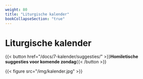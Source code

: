 ```yaml
---
weight: 80
title: "Liturgische kalender"
bookCollapseSection: "true"
---
```


# Liturgische kalender

{{< button href="/docs/7-kalender/suggesties/" >}}**Homiletische suggesties voor komende zondag**{{< /button >}}

{{< figure src="/img/kalender.jpg" >}}

